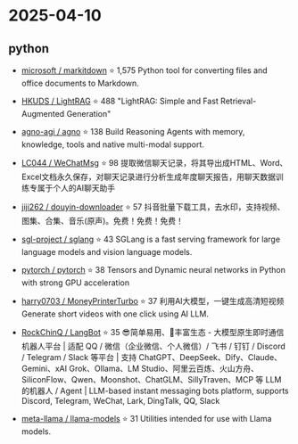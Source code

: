 # 2025-04-10

## python

* [microsoft / markitdown](https://github.com/microsoft/markitdown) ⭐ 1,575
  Python tool for converting files and office documents to Markdown.

* [HKUDS / LightRAG](https://github.com/HKUDS/LightRAG) ⭐ 488
  "LightRAG: Simple and Fast Retrieval-Augmented Generation"

* [agno-agi / agno](https://github.com/agno-agi/agno) ⭐ 138
  Build Reasoning Agents with memory, knowledge, tools and native multi-modal support.

* [LC044 / WeChatMsg](https://github.com/LC044/WeChatMsg) ⭐ 98
  提取微信聊天记录，将其导出成HTML、Word、Excel文档永久保存，对聊天记录进行分析生成年度聊天报告，用聊天数据训练专属于个人的AI聊天助手

* [jiji262 / douyin-downloader](https://github.com/jiji262/douyin-downloader) ⭐ 57
  抖音批量下载工具，去水印，支持视频、图集、合集、音乐(原声)。免费！免费！免费！

* [sgl-project / sglang](https://github.com/sgl-project/sglang) ⭐ 43
  SGLang is a fast serving framework for large language models and vision language models.

* [pytorch / pytorch](https://github.com/pytorch/pytorch) ⭐ 38
  Tensors and Dynamic neural networks in Python with strong GPU acceleration

* [harry0703 / MoneyPrinterTurbo](https://github.com/harry0703/MoneyPrinterTurbo) ⭐ 37
  利用AI大模型，一键生成高清短视频 Generate short videos with one click using AI LLM.

* [RockChinQ / LangBot](https://github.com/RockChinQ/LangBot) ⭐ 35
  😎简单易用、🧩丰富生态 - 大模型原生即时通信机器人平台 | 适配 QQ / 微信（企业微信、个人微信）/ 飞书 / 钉钉 / Discord / Telegram / Slack 等平台 | 支持 ChatGPT、DeepSeek、Dify、Claude、Gemini、xAI Grok、Ollama、LM Studio、阿里云百炼、火山方舟、SiliconFlow、Qwen、Moonshot、ChatGLM、SillyTraven、MCP 等 LLM 的机器人 / Agent | LLM-based instant messaging bots platform, supports Discord, Telegram, WeChat, Lark, DingTalk, QQ, Slack

* [meta-llama / llama-models](https://github.com/meta-llama/llama-models) ⭐ 31
  Utilities intended for use with Llama models.

